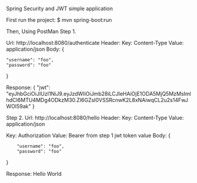 Spring Security and JWT simple application

First run the project:
$ mvn spring-boot:run

Then,
Using PostMan
Step 1.

Url: http://localhost:8080/authenticate
Header:
Key: Content-Type
Value: application/json
Body:
{

	"username": "foo",
	"password": "foo"
}

Response:
{
    "jwt": "eyJhbGciOiJIUzI1NiJ9.eyJzdWIiOiJmb28iLCJleHAiOjE1ODA5MjQ5MzMsImlhdCI6MTU4MDg4ODkzM30.Zl6GZsI0VSSRcnwK2L8xNAiwqCL2u2s14FwJWOl59ak"
}

Step 2.
Url: http://localhost:8080/hello
Header:
Key: Content-Type
Value: application/json

Key: Authorization
Value: Bearer from step 1 jwt token value
Body:
{

        "username": "foo",
        "password": "foo"
}

Response: Hello World

